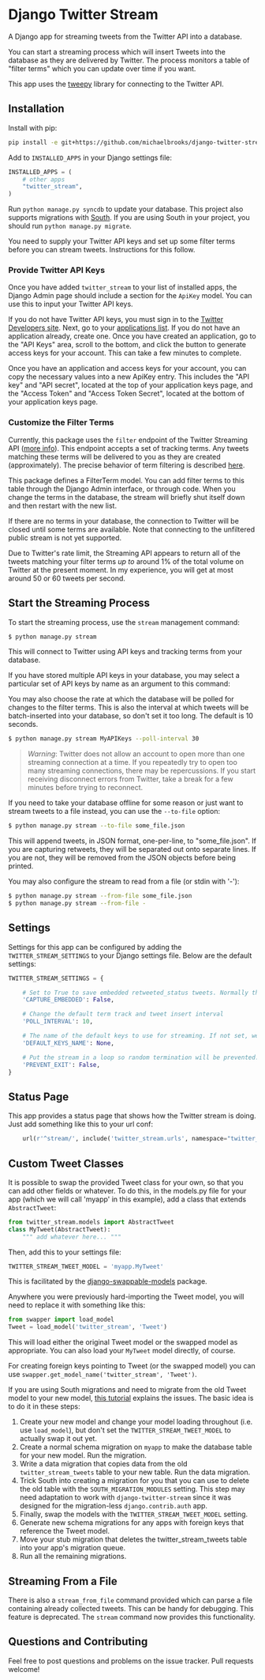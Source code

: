 Django Twitter Stream
=====================

A Django app for streaming tweets from the Twitter API into a database.

You can start a streaming process which will insert
Tweets into the database as they are delivered
by Twitter. The process monitors a table of "filter terms" which
you can update over time if you want.

This app uses the [tweepy](http://github.com/tweepy/tweepy) library
for connecting to the Twitter API.


Installation
------------

Install with pip:

```bash
pip install -e git+https://github.com/michaelbrooks/django-twitter-stream.git#egg=django-twitter-stream
```

Add to `INSTALLED_APPS` in your Django settings file:

```python
INSTALLED_APPS = (
    # other apps
    "twitter_stream",
)
```

Run `python manage.py syncdb` to update your database.
This project also supports migrations with [South](http://south.aeracode.org/).
If you are using South in your project, you should run `python manage.py migrate`.

You need to supply your Twitter API keys and set up some filter terms
before you can stream tweets. Instructions for this follow.


### Provide Twitter API Keys

Once you have added `twitter_stream` to your list of installed apps,
the Django Admin page should include a section for the `ApiKey` model.
You can use this to input your Twitter API keys.

If you do not have Twitter API keys, you must sign in to the
[Twitter Developers site](http://dev.twitter.com). Next, go to
your [applications list](https://dev.twitter.com/apps). If you do
not have an application already, create one.
Once you have created an application, go to the "API Keys" area,
scroll to the bottom, and click the button to generate access keys for your account.
This can take a few minutes to complete.

Once you have an application and access keys for your account,
you can copy the necessary values into a new ApiKey entry.
This includes the "API key" and "API secret", located at the
top of your application keys page, and
the "Access Token" and "Access Token Secret", located at
the bottom of your application keys page.


### Customize the Filter Terms

Currently, this package uses the `filter` endpoint of the
Twitter Streaming API ([more info](https://dev.twitter.com/docs/streaming-apis/streams/public)).
This endpoint accepts a set of tracking terms. Any tweets matching these terms
will be delivered to you as they are created (approximately).
The precise behavior of term filtering is described [here](https://dev.twitter.com/docs/streaming-apis/parameters#track).

This package defines a FilterTerm model. You can add filter
terms to this table through the Django Admin interface,
or through code. When you change the terms in the database,
the stream will briefly shut itself down and then restart
with the new list.

If there are no terms in your database, the connection to Twitter will be
closed until some terms are available. Note that connecting to the unfiltered
public stream is not yet supported.

Due to Twitter's rate limit, the Streaming API appears to return
all of the tweets matching your filter terms *up to* around 1%
of the total volume on Twitter at the present moment.
In my experience, you will get at most around 50 or 60 tweets per second.


Start the Streaming Process
---------------------------

To start the streaming process, use the `stream` management command:

```bash
$ python manage.py stream
```

This will connect to Twitter using API keys and tracking terms from your database.

If you have stored multiple API keys in your database, you may select a particular
set of API keys by name as an argument to this command:

You may also choose the rate at which the database will be polled for changes
to the filter terms. This is also the interval at which tweets will be batch-inserted
into your database, so don't set it too long. The default is 10 seconds.

```bash
$ python manage.py stream MyAPIKeys --poll-interval 30
```

> *Warning*: Twitter does not allow an account to open more than one streaming
 connection at a time. If you repeatedly try to open too many streaming connections,
 there may be repercussions. If you start receiving disconnect errors from Twitter,
 take a break for a few minutes before trying to reconnect.

If you need to take your database offline for some reason or just want to stream
tweets to a file instead, you can use the `--to-file` option:

```bash
$ python manage.py stream --to-file some_file.json
```

This will append tweets, in JSON format, one-per-line, to "some_file.json".
If you are capturing retweets, they will be separated out onto separate lines.
If you are not, they will be removed from the JSON objects before being printed.

You may also configure the stream to read from a file (or stdin with '-'):

```bash
$ python manage.py stream --from-file some_file.json
$ python manage.py stream --from-file -
```

Settings
--------

Settings for this app can be configured by adding the `TWITTER_STREAM_SETTINGS` to your
Django settings file. Below are the default settings:

```python
TWITTER_STREAM_SETTINGS = {

    # Set to True to save embedded retweeted_status tweets. Normally these are discarded.
    'CAPTURE_EMBEDDED': False,

    # Change the default term track and tweet insert interval
    'POLL_INTERVAL': 10,

    # The name of the default keys to use for streaming. If not set, we'll just grab one.
    'DEFAULT_KEYS_NAME': None,

    # Put the stream in a loop so random termination will be prevented.
    'PREVENT_EXIT': False,
}
```

Status Page
-----------

This app provides a status page that shows how the Twitter stream is doing.
Just add something like this to your url conf:

```python
    url(r'^stream/', include('twitter_stream.urls', namespace="twitter_stream")),
```

Custom Tweet Classes
--------------------

It is possible to swap the provided Tweet class for your own, so that you
can add other fields or whatever.
To do this, in the models.py file for your app (which we will call 'myapp' in this example),
add a class that extends `AbstractTweet`:

```python
from twitter_stream.models import AbstractTweet
class MyTweet(AbstractTweet):
    """ add whatever here... """
```

Then, add this to your settings file:
```python
TWITTER_STREAM_TWEET_MODEL = 'myapp.MyTweet'
```

This is facilitated by the [django-swappable-models](https://github.com/wq/django-swappable-models) package.

Anywhere you were previously hard-importing the Tweet model,
you will need to replace it with something like this:

```python
from swapper import load_model
Tweet = load_model('twitter_stream', 'Tweet')
```

This will load either the original Tweet model or the swapped model
as appropriate. You can also load your `MyTweet` model directly, of course.

For creating foreign keys pointing to Tweet (or the swapped model)
you can use `swapper.get_model_name('twitter_stream', 'Tweet')`.

If you are using South migrations and need to migrate from the old Tweet model
to your new model, [this tutorial](http://www.caktusgroup.com/blog/2013/08/07/migrating-custom-user-model-django/)
explains the issues. The basic idea is to do it in these steps:

1. Create your new model and change your model loading throughout (i.e. use `load_model`),
   but don't set the `TWITTER_STREAM_TWEET_MODEL` to actually swap it out yet.
2. Create a normal schema migration on `myapp` to make the database table for
   your new model. Run the migration.
3. Write a data migration that copies data from the old `twitter_stream_tweets` table to your new table.
   Run the data migration.
4. Trick South into creating a migration for you that you can use to delete the old table with the `SOUTH_MIGRATION_MODULES` setting.
   This step may need adaptation to work with `django-twitter-stream` since it was designed for the migration-less
   `django.contrib.auth` app.
5. Finally, swap the models with the `TWITTER_STREAM_TWEET_MODEL` setting.
6. Generate new schema migrations for any apps with foreign keys that reference the Tweet model.
7. Move your stub migration that deletes the twitter_stream_tweets table into your app's migration queue.
8. Run all the remaining migrations.

Streaming From a File
---------------------

There is also a `stream_from_file` command provided which can parse
a file containing already collected tweets. This can be handy for debugging.
This feature is deprecated. The `stream` command now provides this functionality.


Questions and Contributing
--------------------------

Feel free to post questions and problems on the issue tracker. Pull requests welcome!
